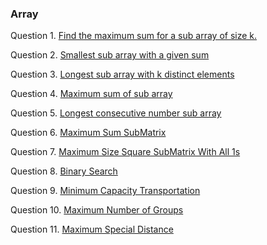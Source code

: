 ### Array

Question 1. [Find the maximum sum for a sub array of size k.](./sliding_window/maxSumOfFixedSize.cpp)

Question 2. [Smallest sub array with a given sum](./sliding_window/smallestSubArray.cpp)

Question 3. [Longest sub array with k distinct elements](./sliding_window/smallestSubArray.cpp)

Question 4. [Maximum sum of sub array](./bible/maximumSumSubArray_bible.cpp)

Question 5. [Longest consecutive number sub array](./bible/longestConsecutiveNumberSubarray_bible.cpp)

Question 6. [Maximum Sum SubMatrix](./bible/maxSumSubMatrix_bible.cpp)

Question 7. [Maximum Size Square SubMatrix With All 1s](./bible/maxSizeSquareSubMatrixWithAllOnes.cpp)

Question 8. [Binary Search](./bible/binarySearch_bible.cpp)

Question 9. [Minimum Capacity Transportation](./bible/minCapacityTransportation.cpp)

Question 10. [Maximum Number of Groups](./bible/maxNumberOfGroups_bible.cpp)

Question 11. [Maximum Special Distance](./bible/maxSpecialDistance_bible.cpp)
